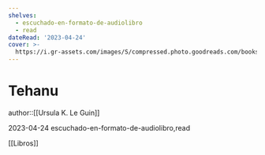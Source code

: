 ```yaml
---
shelves:
  - escuchado-en-formato-de-audiolibro
  - read
dateRead: '2023-04-24'
cover: >-
  https://i.gr-assets.com/images/S/compressed.photo.goodreads.com/books/1471534251l/13670._SY475_.jpg
---
```

# Tehanu

author::[[Ursula K. Le Guin]]

2023-04-24
escuchado-en-formato-de-audiolibro,read

[[Libros]]